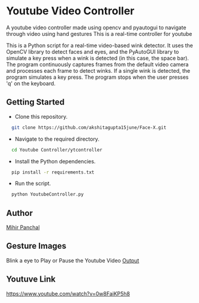 # Youtube Video Controller 
A youtube video controller made using opencv and pyautogui to navigate through video using hand gestures
This is a real-time controller for youtube

This is a Python script for a real-time video-based wink detector. It uses the OpenCV library to detect faces and eyes, and the PyAutoGUI library to simulate a key press when a wink is detected (in this case, the space bar).
The program continuously captures frames from the default video camera and processes each frame to detect winks. If a single wink is detected, the program simulates a key press. The program stops when the user presses 'q' on the keyboard.



## Getting Started

* Clone this repository.
```bash
  git clone https://github.com/akshitagupta15june/Face-X.git
```
* Navigate to the required directory.
```bash
  cd Youtube Controller/ytcontroller
```
* Install the Python dependencies.

```bash
  pip install -r requirements.txt
```
* Run the script.
```bash
  python YoutubeController.py
```
## Author

[Mihir Panchal](https://www.github.com/MihirRajeshPanchal)


## Gesture Images

Blink a eye to Play or Pause the Youtube Video
[Output](./Images/Output.png)

## Youtuve Link
https://www.youtube.com/watch?v=0w8FaiKP5h8